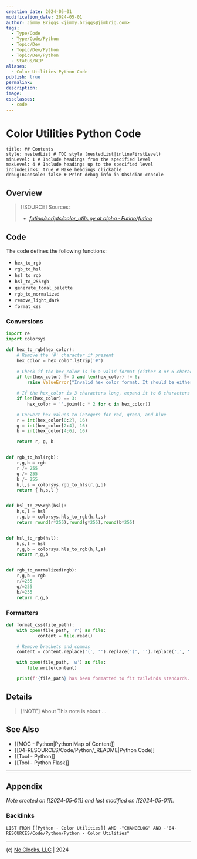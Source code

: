 ```yaml
---
creation_date: 2024-05-01
modification_date: 2024-05-01
author: Jimmy Briggs <jimmy.briggs@jimbrig.com>
tags:
  - Type/Code
  - Type/Code/Python
  - Topic/Dev
  - Topic/Dev/Python
  - Topic/Dev/Python
  - Status/WIP
aliases:
  - Color Utilities Python Code
publish: true
permalink:
description:
image:
cssclasses:
  - code
---
```


# Color Utilities Python Code

```table-of-contents
title: ## Contents 
style: nestedList # TOC style (nestedList|inlineFirstLevel)
minLevel: 1 # Include headings from the specified level
maxLevel: 4 # Include headings up to the specified level
includeLinks: true # Make headings clickable
debugInConsole: false # Print debug info in Obsidian console
```

## Overview

> [!SOURCE] Sources:
> - *[futino/scripts/color\_utils.py at alpha · Futino/futino](https://github.com/Futino/futino/blob/alpha/scripts/color_utils.py)*

## Code

The code defines the following functions:

- `hex_to_rgb`
- `rgb_to_hsl`
- `hsl_to_rgb`
- `hsl_to_255rgb`
- `generate_tonal_palette`
- `rgb_to_normalized`
- `remove_light_dark`
- `format_css`

### Conversions


```python
import re
import colorsys

def hex_to_rgb(hex_color):
    # Remove the '#' character if present
    hex_color = hex_color.lstrip('#')
    
    # Check if the hex_color is in a valid format (either 3 or 6 characters)
    if len(hex_color) != 3 and len(hex_color) != 6:
        raise ValueError("Invalid hex color format. It should be either 3 or 6 characters long.")

    # If the hex_color is 3 characters long, expand it to 6 characters
    if len(hex_color) == 3:
        hex_color = ''.join([c * 2 for c in hex_color])

    # Convert hex values to integers for red, green, and blue
    r = int(hex_color[0:2], 16)
    g = int(hex_color[2:4], 16)
    b = int(hex_color[4:6], 16)

    return r, g, b


def rgb_to_hsl(rgb):
    r,g,b = rgb
    r /= 255
    g /= 255
    b /= 255
    h,l,s = colorsys.rgb_to_hls(r,g,b)
    return { h,s,l }


def hsl_to_255rgb(hsl):
    h,s,l = hsl
    r,g,b = colorsys.hls_to_rgb(h,l,s)
    return round(r*255),round(g*255),round(b*255)


def hsl_to_rgb(hsl):
    h,s,l = hsl
    r,g,b = colorsys.hls_to_rgb(h,l,s)
    return r,g,b


def rgb_to_normalized(rgb):
    r,g,b = rgb
    r/=255
    g/=255
    b/=255
    return r,g,b
```

### Formatters

```python
def format_css(file_path):
    with open(file_path, 'r') as file:
            content = file.read()

    # Remove brackets and commas
    content = content.replace('(', '').replace(')', '').replace(',', '')

    with open(file_path, 'w') as file:
        file.write(content)

    print(f'{file_path} has been formatted to fit tailwinds standards.')
```

## Details

> [!NOTE] About
> This note is about ...

## See Also

- [[MOC - Python|Python Map of Content]]
- [[04-RESOURCES/Code/Python/_README|Python Code]]
- [[Tool - Python]]
- [[Tool - Python Flask]]


***

## Appendix

*Note created on [[2024-05-01]] and last modified on [[2024-05-01]].*

### Backlinks

```dataview
LIST FROM [[Python - Color Utilities]] AND -"CHANGELOG" AND -"04-RESOURCES/Code/Python/Python - Color Utilities"
```

***

(c) [No Clocks, LLC](https://github.com/noclocks) | 2024